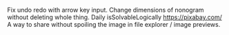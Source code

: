 Fix undo redo with arrow key input.
Change dimensions of nonogram without deleting whole thing.
Daily
isSolvableLogically
https://pixabay.com/
A way to share without spoiling the image in file explorer / image previews.
